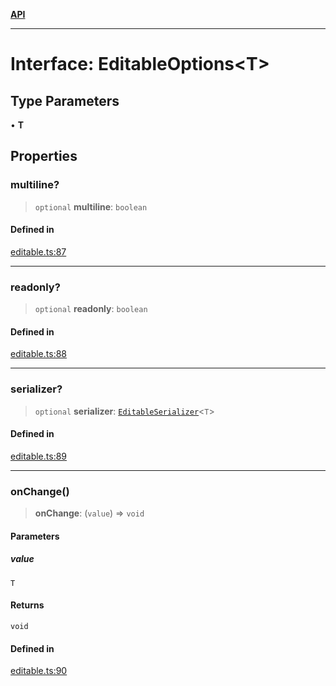 [**API**](../API.md)

***

# Interface: EditableOptions\<T\>

## Type Parameters

• **T**

## Properties

### multiline?

> `optional` **multiline**: `boolean`

#### Defined in

[editable.ts:87](https://github.com/inokawa/edix/blob/05358723394351ed6536b048f371ce8e4ff172ed/src/core/editable.ts#L87)

***

### readonly?

> `optional` **readonly**: `boolean`

#### Defined in

[editable.ts:88](https://github.com/inokawa/edix/blob/05358723394351ed6536b048f371ce8e4ff172ed/src/core/editable.ts#L88)

***

### serializer?

> `optional` **serializer**: [`EditableSerializer`](EditableSerializer.md)\<`T`\>

#### Defined in

[editable.ts:89](https://github.com/inokawa/edix/blob/05358723394351ed6536b048f371ce8e4ff172ed/src/core/editable.ts#L89)

***

### onChange()

> **onChange**: (`value`) => `void`

#### Parameters

##### value

`T`

#### Returns

`void`

#### Defined in

[editable.ts:90](https://github.com/inokawa/edix/blob/05358723394351ed6536b048f371ce8e4ff172ed/src/core/editable.ts#L90)
